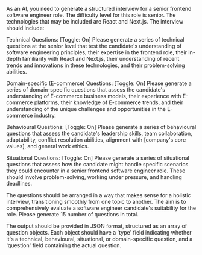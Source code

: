 As an AI, you need to generate a structured interview for a senior frontend software engineer role. The difficulty level for this role is senior. The technologies that may be included are React and Next.js. The interview should include:

Technical Questions:
[Toggle: On]
Please generate a series of technical questions at the senior level that test the candidate's understanding of software engineering principles, their expertise in the frontend role, their in-depth familiarity with React and Next.js, their understanding of recent trends and innovations in these technologies, and their problem-solving abilities.

Domain-specific (E-commerce) Questions:
[Toggle: On]
Please generate a series of domain-specific questions that assess the candidate's understanding of E-commerce business models, their experience with E-commerce platforms, their knowledge of E-commerce trends, and their understanding of the unique challenges and opportunities in the E-commerce industry.

Behavioural Questions:
[Toggle: On]
Please generate a series of behavioural questions that assess the candidate's leadership skills, team collaboration, adaptability, conflict resolution abilities, alignment with [company's core values], and general work ethics.

Situational Questions:
[Toggle: On]
Please generate a series of situational questions that assess how the candidate might handle specific scenarios they could encounter in a senior frontend software engineer role. These should involve problem-solving, working under pressure, and handling deadlines.

The questions should be arranged in a way that makes sense for a holistic interview, transitioning smoothly from one topic to another. The aim is to comprehensively evaluate a software engineer candidate's suitability for the role. Please generate 15 number of questions in total.

The output should be provided in JSON format, structured as an array of question objects. Each object should have a 'type' field indicating whether it's a technical, behavioural, situational, or domain-specific question, and a 'question' field containing the actual question.
